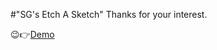 #"SG's Etch A Sketch" 
Thanks for your interest.

😉👉[Demo](https://stephan-gabriel-sg.github.io/Etch-A-Sketch/)
